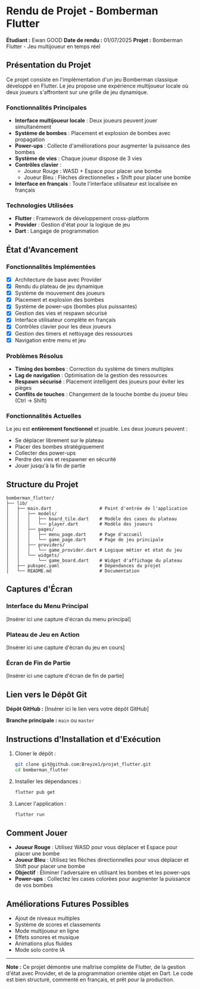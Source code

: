 # Rendu de Projet - Bomberman Flutter

**Étudiant :** Ewan GOOD
**Date de rendu :** 01/07/2025
**Projet :** Bomberman Flutter - Jeu multijoueur en temps réel

##  Présentation du Projet

Ce projet consiste en l'implémentation d'un jeu Bomberman classique développé en Flutter. Le jeu propose une expérience multijoueur locale où deux joueurs s'affrontent sur une grille de jeu dynamique.

###  Fonctionnalités Principales

- **Interface multijoueur locale** : Deux joueurs peuvent jouer simultanément
- **Système de bombes** : Placement et explosion de bombes avec propagation
- **Power-ups** : Collecte d'améliorations pour augmenter la puissance des bombes
- **Système de vies** : Chaque joueur dispose de 3 vies
- **Contrôles clavier** : 
  - Joueur Rouge : WASD + Espace pour placer une bombe
  - Joueur Bleu : Flèches directionnelles + Shift pour placer une bombe
- **Interface en français** : Toute l'interface utilisateur est localisée en français

###  Technologies Utilisées

- **Flutter** : Framework de développement cross-platform
- **Provider** : Gestion d'état pour la logique de jeu
- **Dart** : Langage de programmation

##  État d'Avancement

###  Fonctionnalités Implémentées

- [x] Architecture de base avec Provider
- [x] Rendu du plateau de jeu dynamique
- [x] Système de mouvement des joueurs
- [x] Placement et explosion des bombes
- [x] Système de power-ups (bombes plus puissantes)
- [x] Gestion des vies et respawn sécurisé
- [x] Interface utilisateur complète en français
- [x] Contrôles clavier pour les deux joueurs
- [x] Gestion des timers et nettoyage des ressources
- [x] Navigation entre menu et jeu

###  Problèmes Résolus

- **Timing des bombes** : Correction du système de timers multiples
- **Lag de navigation** : Optimisation de la gestion des ressources
- **Respawn sécurisé** : Placement intelligent des joueurs pour éviter les pièges
- **Conflits de touches** : Changement de la touche bombe du joueur bleu (Ctrl → Shift)

###  Fonctionnalités Actuelles

Le jeu est **entièrement fonctionnel** et jouable. Les deux joueurs peuvent :
- Se déplacer librement sur le plateau
- Placer des bombes stratégiquement
- Collecter des power-ups
- Perdre des vies et respawner en sécurité
- Jouer jusqu'à la fin de partie

##  Structure du Projet

```
bomberman_flutter/
├── lib/
│   ├── main.dart                  # Point d'entrée de l'application
│   │   ├── models/
│   │   │   ├── board_tile.dart    # Modèle des cases du plateau
│   │   │   └── player.dart        # Modèle des joueurs
│   │   ├── pages/
│   │   │   ├── menu_page.dart     # Page d'accueil
│   │   │   └── game_page.dart     # Page de jeu principale
│   │   ├── providers/
│   │   │   └── game_provider.dart # Logique métier et état du jeu
│   │   └── widgets/
│   │       └── game_board.dart    # Widget d'affichage du plateau
│   ├── pubspec.yaml               # Dépendances du projet
│   └── README.md                  # Documentation
```

##  Captures d'Écran

### Interface du Menu Principal
[Insérer ici une capture d'écran du menu principal]

### Plateau de Jeu en Action
[Insérer ici une capture d'écran du jeu en cours]

### Écran de Fin de Partie
[Insérer ici une capture d'écran de fin de partie]

##  Lien vers le Dépôt Git

**Dépôt GitHub :** [Insérer ici le lien vers votre dépôt GitHub]

**Branche principale :** `main` ou `master`

##  Instructions d'Installation et d'Exécution

1. Cloner le dépôt :
   ```bash
   git clone git@github.com:Breyze1/projet_flutter.git
   cd bomberman_flutter
   ```

2. Installer les dépendances :
   ```bash
   flutter pub get
   ```

3. Lancer l'application :
   ```bash
   flutter run
   ```

##  Comment Jouer

- **Joueur Rouge** : Utilisez WASD pour vous déplacer et Espace pour placer une bombe
- **Joueur Bleu** : Utilisez les flèches directionnelles pour vous déplacer et Shift pour placer une bombe
- **Objectif** : Éliminer l'adversaire en utilisant les bombes et les power-ups
- **Power-ups** : Collectez les cases colorées pour augmenter la puissance de vos bombes

##  Améliorations Futures Possibles

- Ajout de niveaux multiples
- Système de scores et classements
- Mode multijoueur en ligne
- Effets sonores et musique
- Animations plus fluides
- Mode solo contre IA

---

**Note :** Ce projet démontre une maîtrise complète de Flutter, de la gestion d'état avec Provider, et de la programmation orientée objet en Dart. Le code est bien structuré, commenté en français, et prêt pour la production. 